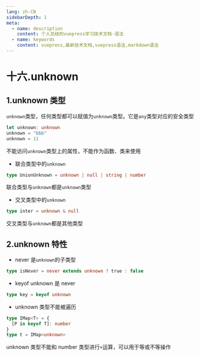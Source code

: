```yaml
---
lang: zh-CN
sidebarDepth: 1
meta:
  - name: description
    content: 个人总结的vuepress学习技术文档-语法
  - name: keywords
    content: vuepress,最新技术文档,vuepress语法,markdown语法
---
```


# 十六.unknown

## 1.unknown 类型

`unknown`类型，任何类型都可以赋值为`unknown`类型。它是`any`类型对应的安全类型

```ts
let unknown: unknown
unknown = "bbb"
unknown = 11
```

不能访问`unknown`类型上的属性，不能作为函数、类来使用

- 联合类型中的`unknown`

```ts
type UnionUnknown = unknown | null | string | number
```

联合类型与`unknown`都是`unknown`类型

- 交叉类型中的`unknown`

```ts
type inter = unknown & null
```

交叉类型与`unknown`都是其他类型

## 2.unknown 特性

- never 是`unknown`的子类型

```ts
type isNever = never extends unknown ? true : false
```

- keyof unknown 是 never

```ts
type key = keyof unknown
```

- unknown 类型不能被遍历

```ts
type IMap<T> = {
  [P in keyof T]: number
}
type t = IMap<unknown>
```

unknown 类型不能和 number 类型进行`+`运算，可以用于等或不等操作
